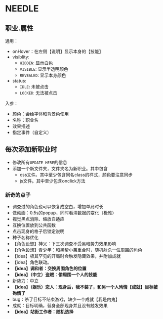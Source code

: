 # NEEDLE

## 职业.属性

通用：

- onHover：在左侧【说明】显示本身的【技能】
- visiblity:
  - `HIDDEN`: 显示白色
  - `VISIBLE`: 显示半透明颜色
  - `REVEALED`: 显示本身颜色
- status:
  - `IDLE`: 未被点击
  - `LOCKED`: 无法被点击

入参：

- 颜色：会给字体和背景色使用
- 名称：职业名
- 效果描述
- 指定事件（自定义）

## 每次添加新职业时

- 修改所有`UPDATE HERE`的信息
- 添加一个新文件夹，文件夹名为新职业。其中包含
  - css文件。其中至少包含同名class的样式，颜色要注意同步
  - js文件。其中至少包含onclick方法

### 新奇的点子

- 调查过的角色也可以恢复成空白，增加单局时长
- 做动画：0.5s的popup，同时看清数据的变化（极难）
- 视觉黑点消除、缩放自适应
- 互换位置放到公共函数
- 点击现身的格子后锁定说明
- 种子名称优化
- 【角色设想】神父：下三次调查不受黑暗势力效果影响
- 【角色设想】青少年：和黑帮小弟重合时，随机射杀一位周围的角色
- 【idea】极其罕见的开局时会触发隐藏效果，并附加成就
- 【idea】角色联动。
- **【idea】调和者：交换周围角色的位置**
- **【idea】（中立）盗贼：偷周围一个人的技能**
- 新势力：中立
- **【idea】（娱乐）恋人：现身后，我不装了，和另一个人殉情【成就】目标被殉情了**
- bug：杀了目标不结束游戏，缺少一个成就【我是内鬼】
- 成就：目标明确，替身全部现身并且没有触发效果
- **【idea】站街工作者：随机选择**
